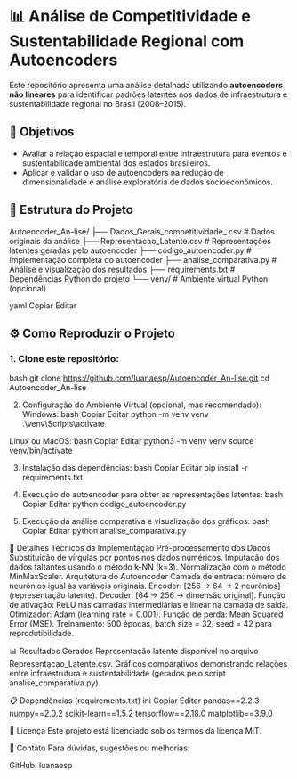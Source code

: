 # 📊 Análise de Competitividade e Sustentabilidade Regional com Autoencoders

Este repositório apresenta uma análise detalhada utilizando **autoencoders não lineares** para identificar padrões latentes nos dados de infraestrutura e sustentabilidade regional no Brasil (2008–2015).

## 🎯 Objetivos

- Avaliar a relação espacial e temporal entre infraestrutura para eventos e sustentabilidade ambiental dos estados brasileiros.
- Aplicar e validar o uso de autoencoders na redução de dimensionalidade e análise exploratória de dados socioeconômicos.

## 📂 Estrutura do Projeto

Autoencoder_An-lise/ ├── Dados_Gerais_competitividade_.csv # Dados originais da análise ├── Representacao_Latente.csv # Representações latentes geradas pelo autoencoder ├── codigo_autoencoder.py # Implementação completa do autoencoder ├── analise_comparativa.py # Análise e visualização dos resultados ├── requirements.txt # Dependências Python do projeto └── venv/ # Ambiente virtual Python (opcional)

yaml
Copiar
Editar


## ⚙️ Como Reproduzir o Projeto

### 1. Clone este repositório:

bash
git clone https://github.com/luanaesp/Autoencoder_An-lise.git
cd Autoencoder_An-lise

2. Configuração do Ambiente Virtual (opcional, mas recomendado):
Windows:
bash
Copiar
Editar
python -m venv venv
.\venv\Scripts\activate

Linux ou MacOS:
bash
Copiar
Editar
python3 -m venv venv
source venv/bin/activate

3. Instalação das dependências:
bash
Copiar
Editar
pip install -r requirements.txt

4. Execução do autoencoder para obter as representações latentes:
bash
Copiar
Editar
python codigo_autoencoder.py

5. Execução da análise comparativa e visualização dos gráficos:
bash
Copiar
Editar
python analise_comparativa.py

📌 Detalhes Técnicos da Implementação
Pré-processamento dos Dados
Substituição de vírgulas por pontos nos dados numéricos.
Imputação dos dados faltantes usando o método k-NN (k=3).
Normalização com o método MinMaxScaler.
Arquitetura do Autoencoder
Camada de entrada: número de neurônios igual às variáveis originais.
Encoder: [256 → 64 → 2 neurônios] (representação latente).
Decoder: [64 → 256 → dimensão original].
Função de ativação: ReLU nas camadas intermediárias e linear na camada de saída.
Otimizador: Adam (learning rate = 0.001).
Função de perda: Mean Squared Error (MSE).
Treinamento: 500 épocas, batch size = 32, seed = 42 para reprodutibilidade.

📊 Resultados Gerados
Representação latente disponível no arquivo Representacao_Latente.csv.
Gráficos comparativos demonstrando relações entre infraestrutura e sustentabilidade (gerados pelo script analise_comparativa.py).

📋 Dependências (requirements.txt)
ini
Copiar
Editar
pandas==2.2.3
numpy==2.0.2
scikit-learn==1.5.2
tensorflow==2.18.0
matplotlib==3.9.0

📝 Licença
Este projeto está licenciado sob os termos da licença MIT.

📩 Contato
Para dúvidas, sugestões ou melhorias:

GitHub: luanaesp
